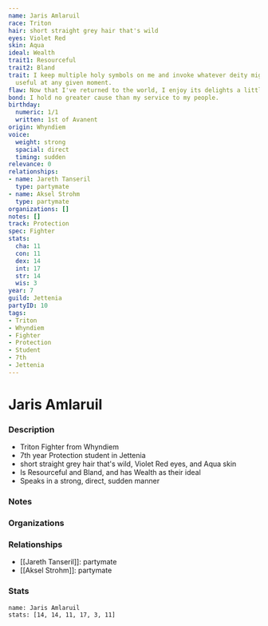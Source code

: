 ```yaml
---
name: Jaris Amlaruil
race: Triton
hair: short straight grey hair that's wild
eyes: Violet Red
skin: Aqua
ideal: Wealth
trait1: Resourceful
trait2: Bland
trait: I keep multiple holy symbols on me and invoke whatever deity might come in
  useful at any given moment.
flaw: Now that I've returned to the world, I enjoy its delights a little too much.
bond: I hold no greater cause than my service to my people.
birthday:
  numeric: 1/1
  written: 1st of Avanent
origin: Whyndiem
voice:
  weight: strong
  spacial: direct
  timing: sudden
relevance: 0
relationships:
- name: Jareth Tanseril
  type: partymate
- name: Aksel Strohm
  type: partymate
organizations: []
notes: []
track: Protection
spec: Fighter
stats:
  cha: 11
  con: 11
  dex: 14
  int: 17
  str: 14
  wis: 3
year: 7
guild: Jettenia
partyID: 10
tags:
- Triton
- Whyndiem
- Fighter
- Protection
- Student
- 7th
- Jettenia
---
```

# Jaris Amlaruil
### Description
- Triton Fighter from Whyndiem
- 7th year Protection student in Jettenia
- short straight grey hair that's wild, Violet Red eyes, and Aqua skin
- Is Resourceful and Bland, and has Wealth as their ideal
- Speaks in a strong, direct, sudden manner

### Notes

### Organizations

### Relationships
- [[Jareth Tanseril]]: partymate
- [[Aksel Strohm]]: partymate

### Stats
```statblock
name: Jaris Amlaruil
stats: [14, 14, 11, 17, 3, 11]
```